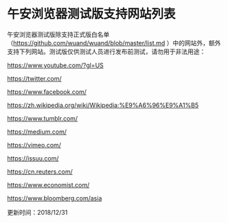 # 午安浏览器测试版支持网站列表

午安浏览器测试版除支持正式版白名单（https://github.com/wuand/wuand/blob/master/list.md ）中的网站外，额外支持下列网站。测试版仅供测试人员进行发布前测试，请勿用于非法用途：

https://www.youtube.com/?gl=US

https://twitter.com/

https://www.facebook.com/

https://zh.wikipedia.org/wiki/Wikipedia:%E9%A6%96%E9%A1%B5

https://www.tumblr.com/

https://medium.com/

https://vimeo.com/

https://issuu.com/

https://cn.reuters.com/

https://www.economist.com/

https://www.bloomberg.com/asia


更新时间：2018/12/31
